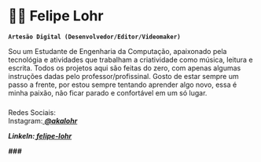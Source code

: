 # 🧑‍💻 Felipe Lohr

**`Artesão Digital (Desenvolvedor/Editor/Videomaker)`**

Sou um Estudante de Engenharia da Computação, apaixonado pela tecnológia e atividades que trabalham a criatividade como música, leitura e escrita. Todos os projetos aqui são feitas do zero, com apenas algumas instruções dadas pelo professor/profissinal. Gosto de estar sempre um passo a frente, por estou sempre tentando aprender algo novo, essa é minha paixão, não ficar parado e confortável em um só lugar. 

### 
<p align="left">
Redes Sociais:<br>
	Instagram:<a href="https://www.instagram.com/akalohr/">
		<b><i>@akalohr<p></a>
	LinkeIn:<a href="https://www.linkedin.com/in/felipe-lohr-683329303/">
		<b><i>felipe-lohr</a>
</p>
###

